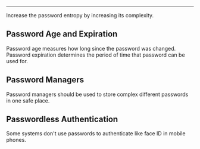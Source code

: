 
---

Increase the password entropy by increasing its complexity. 

## Password Age and Expiration

Password age measures how long since the password was changed. Password expiration determines the period of time that password can be used for. 

## Password Managers

Password managers should be used to store complex different passwords in one safe place. 

## Passwordless Authentication

Some systems don't use passwords to authenticate like face ID in mobile phones.

